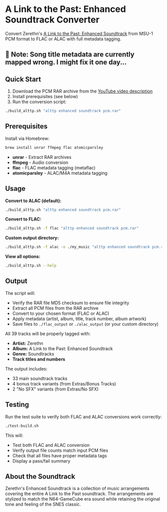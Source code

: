 # A Link to the Past: Enhanced Soundtrack Converter

Convert Zerethn's [A Link to the Past: Enhanced Soundtrack](https://www.youtube.com/watch?v=I_jMOfoflMY&t=370s) from MSU-1 PCM format to FLAC or ALAC with full metadata tagging.

## 🚨 Note: Song title metadata are currently mapped wrong. I might fix it one day...

## Quick Start

1. Download the PCM RAR archive from the [YouTube video description](https://www.youtube.com/watch?v=I_jMOfoflMY&t=370s)
2. Install prerequisites (see below)
3. Run the conversion script:

```bash
./build_alttp.sh "alttp enhanced soundtrack pcm.rar"
```

## Prerequisites

Install via Homebrew:

```bash
brew install unrar ffmpeg flac atomicparsley
```

- **unrar** - Extract RAR archives
- **ffmpeg** - Audio conversion
- **flac** - FLAC metadata tagging (metaflac)
- **atomicparsley** - ALAC/M4A metadata tagging

## Usage

**Convert to ALAC (default):**
```bash
./build_alttp.sh "alttp enhanced soundtrack pcm.rar"
```

**Convert to FLAC:**
```bash
./build_alttp.sh -f flac "alttp enhanced soundtrack pcm.rar"
```

**Custom output directory:**
```bash
./build_alttp.sh -f alac -o ./my_music "alttp enhanced soundtrack pcm.rar"
```

**View all options:**
```bash
./build_alttp.sh --help
```

## Output

The script will:
- Verify the RAR file MD5 checksum to ensure file integrity
- Extract all PCM files from the RAR archive
- Convert to your chosen format (FLAC or ALAC)
- Apply metadata (artist, album, title, track number, album artwork)
- Save files to `./flac_output` or `./alac_output` (or your custom directory)

All 39 tracks will be properly tagged with:
- **Artist:** Zerethn
- **Album:** A Link to the Past: Enhanced Soundtrack
- **Genre:** Soundtracks
- **Track titles and numbers**

The output includes:
- 33 main soundtrack tracks
- 4 bonus track variants (from Extras/Bonus Tracks)
- 2 "No SFX" variants (from Extras/No SFX)

## Testing

Run the test suite to verify both FLAC and ALAC conversions work correctly:

```bash
./test-build.sh
```

This will:
- Test both FLAC and ALAC conversion
- Verify output file counts match input PCM files
- Check that all files have proper metadata tags
- Display a pass/fail summary

## About the Soundtrack

Zerethn's Enhanced Soundtrack is a collection of music arrangements covering the entire A Link to the Past soundtrack. The arrangements are stylized to match the N64-GameCube era sound while retaining the original tone and feeling of the SNES classic.
